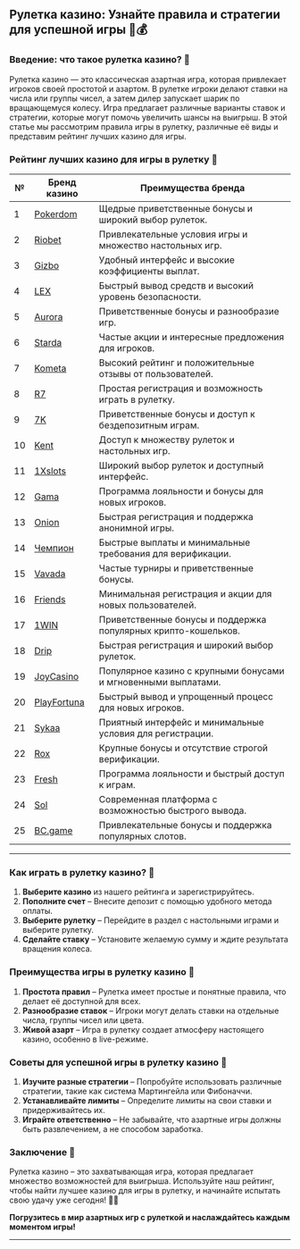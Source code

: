 ## Рулетка казино: Узнайте правила и стратегии для успешной игры 🎡💰

### Введение: что такое рулетка казино? 🎯

Рулетка казино — это классическая азартная игра, которая привлекает игроков своей простотой и азартом. В рулетке игроки делают ставки на числа или группы чисел, а затем дилер запускает шарик по вращающемуся колесу. Игра предлагает различные варианты ставок и стратегии, которые могут помочь увеличить шансы на выигрыш. В этой статье мы рассмотрим правила игры в рулетку, различные её виды и представим рейтинг лучших казино для игры.

### Рейтинг лучших казино для игры в рулетку 🏅

| №  | Бренд казино  | Преимущества бренда                                            |
|----|---------------|---------------------------------------------------------------|
| 1  | [Pokerdom](https://brandplay.link/4k77v2yx) | Щедрые приветственные бонусы и широкий выбор рулеток.       |
| 2  | [Riobet](https://brandplay.link/7xBLTPyj) | Привлекательные условия игры и множество настольных игр.     |
| 3  | [Gizbo](https://brandplay.link/bprXw4YV) | Удобный интерфейс и высокие коэффициенты выплат.             |
| 4  | [LEX](https://brandplay.link/zW4hdDFV) | Быстрый вывод средств и высокий уровень безопасности.        |
| 5  | [Aurora](https://10trafic-stat2.com/click/668546556bcc6313411604bd/6766/13032/subaccount) | Приветственные бонусы и разнообразие игр.                    |
| 6  | [Starda](https://brandplay.link/fB7xwRFL) | Частые акции и интересные предложения для игроков.            |
| 7  | [Kometa](https://brandplay.link/8ZymQJV8) | Высокий рейтинг и положительные отзывы от пользователей.      |
| 8  | [R7](https://brandplay.link/bMd3Yjsw) | Простая регистрация и возможность играть в рулетку.          |
| 9  | [7K](https://brandplay.link/BvQyFShp) | Приветственные бонусы и доступ к бездепозитным играм.       |
| 10 | [Kent](https://brandplay.link/Fv2WP3js) | Доступ к множеству рулеток и настольных игр.                 |
| 11 | [1Xslots](https://brandplay.link/hSB1khtr) | Широкий выбор рулеток и доступный интерфейс.                 |
| 12 | [Gama](https://brandplay.link/j6NMKsDz) | Программа лояльности и бонусы для новых игроков.              |
| 13 | [Onion](https://brandplay.link/zBGRVpQ9) | Быстрая регистрация и поддержка анонимной игры.              |
| 14 | [Чемпион](https://temon-gter.cfd/go/lRq?p80412p304504pcc44t17455) | Быстрые выплаты и минимальные требования для верификации.     |
| 15 | [Vavada](https://vavadapartner.pro/?promo=ea5c9275-6854-4505-94fc-95ab18221945-linkb2) | Частые турниры и приветственные бонусы.                      |
| 16 | [Friends](https://gofriends.vc/linkb2) | Минимальная регистрация и акции для новых пользователей.      |
| 17 | [1WIN](https://brandplay.link/smXVpBbG) | Приветственные бонусы и поддержка популярных крипто-кошельков. |
| 18 | [Drip](https://drp-ircp01.com/c07e6a3db) | Быстрая регистрация и широкий выбор рулеток.                 |
| 19 | [JoyCasino](https://rpc30.call2me.pro/?/ru/registration?apkpop=0&partner=p24970p3291217pc98f) | Популярное казино с крупными бонусами и мгновенными выплатами. |
| 20 | [PlayFortuna](https://fortunapromo.net/alt/playfortuna/registration?0dc4a9362a71feb7e3f165fb8e766f70) | Быстрый вывод и упрощенный процесс для новых игроков.       |
| 21 | [Sykaa](https://s-two-way.com/?source=linkb2&pid=30697) | Приятный интерфейс и минимальные условия для регистрации.     |
| 22 | [Rox](https://rox-pvwfpjgcxe.com/cb1ee18a5) | Крупные бонусы и отсутствие строгой верификации.              |
| 23 | [Fresh](https://fresh-eumwkxwao.com/c3f7b485d) | Программа лояльности и быстрый доступ к играм.                |
| 24 | [Sol](https://sol-mmtdzfbaco.com/cb2415bca) | Современная платформа с возможностью быстрого вывода.         |
| 25 | [BC.game](https://partnerbcgame.com/dcc53d441) | Привлекательные бонусы и поддержка популярных слотов.         |

---

### Как играть в рулетку казино? 🎲

1. **Выберите казино** из нашего рейтинга и зарегистрируйтесь.
2. **Пополните счет** – Внесите депозит с помощью удобного метода оплаты.
3. **Выберите рулетку** – Перейдите в раздел с настольными играми и выберите рулетку.
4. **Сделайте ставку** – Установите желаемую сумму и ждите результата вращения колеса.

### Преимущества игры в рулетку казино 🎉

1. **Простота правил** – Рулетка имеет простые и понятные правила, что делает её доступной для всех.
2. **Разнообразие ставок** – Игроки могут делать ставки на отдельные числа, группы чисел или цвета.
3. **Живой азарт** – Игра в рулетку создает атмосферу настоящего казино, особенно в live-режиме.

### Советы для успешной игры в рулетку казино 🎯

1. **Изучите разные стратегии** – Попробуйте использовать различные стратегии, такие как система Мартингейла или Фибоначчи.
2. **Устанавливайте лимиты** – Определите лимиты на свои ставки и придерживайтесь их.
3. **Играйте ответственно** – Не забывайте, что азартные игры должны быть развлечением, а не способом заработка.

### Заключение 📝

Рулетка казино – это захватывающая игра, которая предлагает множество возможностей для выигрыша. Используйте наш рейтинг, чтобы найти лучшее казино для игры в рулетку, и начинайте испытать свою удачу уже сегодня! 🎰💵

**Погрузитесь в мир азартных игр с рулеткой и наслаждайтесь каждым моментом игры!**

---
